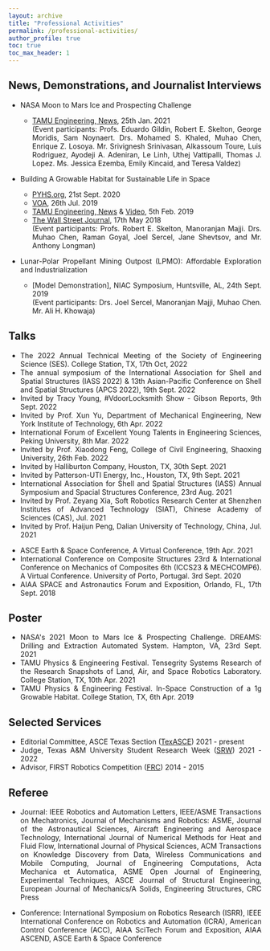 ```yaml
---
layout: archive
title: "Professional Activities"
permalink: /professional-activities/
author_profile: true
toc: true
toc_max_header: 1
---
```

<!--{% include toc h_min = 1%}-->

<!--# Public Engagement-->

<div style="text-align: justify;" markdown="1">


## News, Demonstrations, and Journalist Interviews

- NASA Moon to Mars Ice and Prospecting Challenge
    - [TAMU Engineering, News](https://engineering.tamu.edu/news/2021/01/aggie-engineering-students-produce-advanced-prototype-for-NASA-challenge.html), 25th Jan. 2021    
    (Event participants: Profs. Eduardo Gildin, Robert E. Skelton, George Moridis, Sam Noynaert. Drs. Mohamed S. Khaled, Muhao Chen, Enrique Z. Losoya. Mr. Srivignesh Srinivasan, Alkassoum Toure, Luis Rodriguez, Ayodeji A. Adeniran, Le Linh,  Uthej Vattipalli, Thomas J. Lopez. Ms. Jessica Ezemba, Emily Kincaid, and Teresa Valdez)
   
- Building A Growable Habitat for Sustainable Life in Space      
    - [PYHS.org](https://phys.org/news/2020-09-space-habitat-artificial-gravity-enlarged.html), 21st Sept. 2020      
    - [VOA](https://www.voanews.com/a/science-health_futuristic-space-habitat-solves-problems-human-space-travel/6172519.html), 26th Jul. 2019 
    - [TAMU Engineering, News](https://engineering.tamu.edu/news/2019/02/building-a-growable-habitat-for-sustainable-life-in-space.html) & [Video](https://youtu.be/3573t1r9XRA), 5th Feb. 2019 
    - [The Wall Street Journal](https://www.wsj.com/articles/space-village-one-a-vision-for-life-beyond-earth-1526567016), 17th May 2018   
    (Event participants: Profs. Robert E. Skelton, Manoranjan Majji. Drs. Muhao Chen, Raman Goyal, Joel Sercel, Jane Shevtsov, and Mr. Anthony Longman)
    
- Lunar-Polar Propellant Mining Outpost (LPMO): Affordable Exploration and Industrialization       
    - [Model Demonstration], NIAC Symposium, Huntsville, AL, 24th Sept.  2019     
    (Event participants: Drs. Joel Sercel, Manoranjan Majji, Muhao Chen. Mr. Ali H. Khowaja)  
 
 <!-- and [Video](https://www.youtube.com/watch?v=Pu_aOUtN2wY&ab_channel=LuisRodriguez),-->
 <!--(https://livestream.com/viewnow/niac2019/videos/196913328)-->
 
## Talks
* The 2022 Annual Technical Meeting of the Society of Engineering Science (SES). College Station, TX, 17th Oct, 2022
* The annual symposium of the International Association for Shell and Spatial Structures (IASS 2022) & 13th Asian-Pacific Conference on Shell and Spatial Structures (APCS 2022), 19th Sept. 2022
* Invited by Tracy Young, #VdoorLocksmith Show - Gibson Reports, 9th Sept. 2022
* Invited by Prof. Xun Yu, Department of Mechanical Engineering, New York Institute of Technology, 6th Apr. 2022
* International Forum of Excellent Young Talents in Engineering Sciences, Peking University, 8th Mar. 2022
* Invited by Prof. Xiaodong Feng, College of Civil Engineering, Shaoxing University, 26th Feb. 2022
* Invited by Halliburton Company, Houston, TX, 30th Sept. 2021
* Invited by Patterson-UTI Energy, Inc., Houston, TX, 9th Sept. 2021
* International Association for Shell and Spatial Structures (IASS) Annual Symposium and Spacial Structures Conference, 23rd Aug. 2021    
* Invited by Prof. Zeyang Xia, Soft Robotics Research Center at Shenzhen Institutes of Advanced Technology (SIAT), Chinese Academy of Sciences (CAS), Jul. 2021   
* Invited by Prof. Haijun Peng, Dalian University of Technology, China, Jul. 2021   
<!-- * Invited by Prof. Ani Luo, Harbin Institute of Engineering, China, Jun. 2021    -->
* ASCE Earth & Space Conference, A Virtual Conference, 19th Apr. 2021
* International Conference on Composite Structures 23rd & International Conference on Mechanics of Composites 6th (ICCS23 & MECHCOMP6). A Virtual Conference. University of Porto, Portugal. 3rd Sept. 2020   
* AIAA SPACE and Astronautics Forum and Exposition, Orlando, FL, 17th Sept. 2018


## Poster
* NASA's 2021 Moon to Mars Ice & Prospecting Challenge. DREAMS: Drilling and Extraction Automated System. Hampton, VA, 23rd Sept. 2021   
* TAMU Physics & Engineering Festival. Tensegrity Systems Research of the Research Snapshots of Land, Air, and Space Robotics Laboratory. College Station, TX, 10th Apr. 2021 
* TAMU Physics & Engineering Festival. In-Space Construction of a 1g Growable Habitat. College Station, TX, 6th Apr. 2019   


## Selected Services
* Editorial Committee, ASCE Texas Section ([TexASCE](https://www.texasce.org/)) 2021 - present
* Judge, Texas A&M University Student Research Week ([SRW](https://srw.tamu.edu/)) 2021 - 2022
* Advisor, FIRST Robotics Competition ([FRC](https://www.firstinspires.org/robotics/frc)) 2014 - 2015


## Referee

* Journal: IEEE Robotics and Automation Letters, IEEE/ASME Transactions on Mechatronics,
Journal of Mechanisms and Robotics: ASME, Journal of the Astronautical Sciences, Aircraft Engineering and Aerospace Technology, International
Journal of Numerical Methods for Heat and Fluid Flow, International Journal of Physical Sciences, ACM Transactions on Knowledge Discovery from Data, Wireless Communications and Mobile Computing, Journal of Engineering Computations, Acta Mechanica et Automatica, ASME Open Journal of Engineering, Experimental Techniques, ASCE Journal of Structural Engineering, European Journal of Mechanics/A Solids, Engineering Structures, CRC Press

* Conference: International Symposium on Robotics Research (ISRR), IEEE International Conference on Robotics and Automation (ICRA), American Control Conference (ACC), AIAA SciTech
Forum and Exposition, AIAA ASCEND, ASCE Earth & Space Conference


</div>
